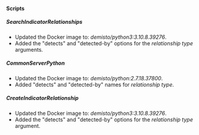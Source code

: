
#### Scripts
##### SearchIndicatorRelationships
- Updated the Docker image to: *demisto/python3:3.10.8.39276*.
- Added the "detects" and "detected-by" options for the *relationship type* arguments.

##### CommonServerPython
- Updated the Docker image to: *demisto/python:2.7.18.37800*.
- Added "detects" and "detected-by" names for *relationship type*.

##### CreateIndicatorRelationship
- Updated the Docker image to: *demisto/python3:3.10.8.39276*.
- Added the "detects" and "detected-by" options for the *relationship type* argument.
